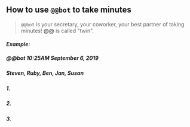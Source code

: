 ﻿## How to use `@@bot` to take minutes


>`@@bot` is your secretary, your coworker, your best partner of taking minutes!
>**@@** is called "twin".

#### *Example:*
##### @@bot 10:25AM September 6, 2019 
#####  Steven, Ruby, Ben, Jan, Susan
##### 1.
##### 2.
##### 3.

